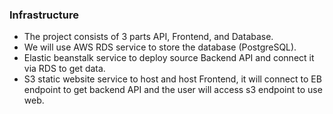 ### Infrastructure

- The project consists of 3 parts API, Frontend, and Database.
- We will use AWS RDS service to store the database (PostgreSQL).
- Elastic beanstalk service to deploy source Backend API and connect it via RDS to get data.
- S3 static website service to host and host Frontend, it will connect to EB endpoint to get backend API and the user will access s3 endpoint to use web.